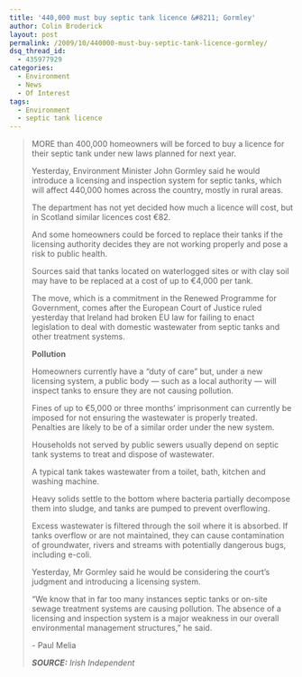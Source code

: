 ```yaml
---
title: '440,000 must buy septic tank licence &#8211; Gormley'
author: Colin Broderick
layout: post
permalink: /2009/10/440000-must-buy-septic-tank-licence-gormley/
dsq_thread_id:
  - 435977929
categories:
  - Environment
  - News
  - Of Interest
tags:
  - Environment
  - septic tank licence
---
```

> <div>
>   <p>
>     MORE than 400,000 homeowners will be forced to buy a licence for their septic tank under new laws planned for next year.
>   </p>
>   
>   <p>
>     Yesterday, Environment Minister John Gormley said he would introduce a licensing and inspection system for septic tanks, which will affect 440,000 homes across the country, mostly in rural areas.
>   </p>
>   
>   <p>
>     The department has not yet decided how much a licence will cost, but in Scotland similar licences cost €82.
>   </p>
>   
>   <p>
>     And some homeowners could be forced to replace their tanks if the licensing authority decides they are not working properly and pose a risk to public health.
>   </p>
>   
>   <p>
>     Sources said that tanks located on waterlogged sites or with clay soil may have to be replaced at a cost of up to €4,000 per tank.
>   </p>
>   
>   <p>
>     The move, which is a commitment in the Renewed Programme for Government, comes after the European Court of Justice ruled yesterday that Ireland had broken EU law for failing to enact legislation to deal with domestic wastewater from septic tanks and other treatment systems.
>   </p>
>   
>   <p>
>     <strong>Pollution</strong>
>   </p>
>   
>   <p>
>     Homeowners currently have a &#8220;duty of care&#8221; but, under a new licensing system, a public body &#8212; such as a local authority &#8212; will inspect tanks to ensure they are not causing pollution.
>   </p>
>   
>   <p>
>     Fines of up to €5,000 or three months&#8217; imprisonment can currently be imposed for not ensuring the wastewater is properly treated. Penalties are likely to be of a similar order under the new system.
>   </p>
>   
>   <p>
>     Households not served by public sewers usually depend on septic tank systems to treat and dispose of wastewater.
>   </p>
>   
>   <p>
>     A typical tank takes wastewater from a toilet, bath, kitchen and washing machine.
>   </p>
>   
>   <p>
>     Heavy solids settle to the bottom where bacteria partially decompose them into sludge, and tanks are pumped to prevent overflowing.
>   </p>
>   
>   <p>
>     Excess wastewater is filtered through the soil where it is absorbed. If tanks overflow or are not maintained, they can cause contamination of groundwater, rivers and streams with potentially dangerous bugs, including e-coli.
>   </p>
>   
>   <p>
>     Yesterday, Mr Gormley said he would be considering the court&#8217;s judgment and introducing a licensing system.
>   </p>
>   
>   <p>
>     &#8220;We know that in far too many instances septic tanks or on-site sewage treatment systems are causing pollution. The absence of a licensing and inspection system is a major weakness in our overall environmental management structures,&#8221; he said.
>   </p>
>   
>   <p id="articleAuthor">
>     - Paul Melia
>   </p>
>   
>   <p style="font-style: italic;">
>     <strong>SOURCE:</strong> Irish Independent
>   </p>
> </div>

